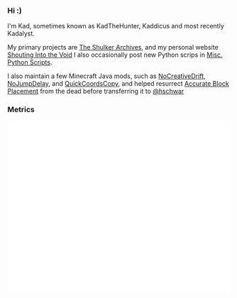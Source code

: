 ### Hi :)
I'm Kad, sometimes known as KadTheHunter, Kaddicus and most recently Kadalyst.

My primary projects are [The Shulker Archives](https://github.com/KadTheHunter/ShulkerArchives), and my personal website [Shouting Into the Void](https://github.com/KadTheHunter/KadTheHunter.github.io) I also occasionally post new Python scrips in [Misc. Python Scripts](https://github.com/KadTheHunter/Misc-Python-Scripts).

I also maintain a few Minecraft Java mods, such as [NoCreativeDrift](https://github.com/KadTheHunter/NoCreativeDrift), [NoJumpDelay](https://github.com/KadTheHunter/NoJumpDelay), and [QuickCoordsCopy](https://github.com/KadTheHunter/QuickCoordsCopy), and helped resurrect [Accurate Block Placement](https://github.com/hschwar/AccurateBlockPlacement-Reborn) from the dead before transferring it to [@hschwar](https://github.com/hschwar)

### Metrics
![Metrics SVG](/github-metrics.svg)
